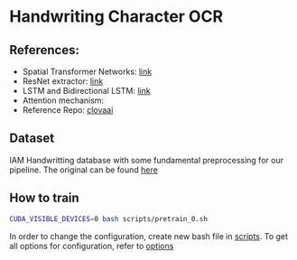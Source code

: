 # Handwriting Character OCR

## References:
- Spatial Transformer Networks: [link](https://arxiv.org/abs/1506.02025)
- ResNet extractor: [link](https://arxiv.org/abs/1512.03385)
- LSTM and Bidirectional LSTM: [link](https://arxiv.org/abs/1402.1128)
- Attention mechanism:
- Reference Repo: [clovaai](https://github.com/clovaai/deep-text-recognition-benchmark/tree/master)

## Dataset
IAM Handwritting database with some fundamental preprocessing for our pipeline. The original can be found [here](https://www.bing.com/ck/a?!&&p=d578fce1f73a878fJmltdHM9MTY5Njk4MjQwMCZpZ3VpZD0yYzc0ODExMS01OGM0LTZlZWItM2UyNS05MmI5NTkzMzZmNTUmaW5zaWQ9NTE4Mw&ptn=3&hsh=3&fclid=2c748111-58c4-6eeb-3e25-92b959336f55&psq=iam+handwriting+database&u=a1aHR0cHM6Ly9ma2kudGljLmhlaWEtZnIuY2gvZGF0YWJhc2VzL2lhbS1oYW5kd3JpdGluZy1kYXRhYmFzZQ&ntb=1)

## How to train
```bash
CUDA_VISIBLE_DEVICES=0 bash scripts/pretrain_0.sh
```
In order to change the configuration, create new bash file in [scripts](scripts/). To get all options for configuration, refer to [options](options.py)
